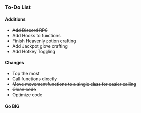 ### To-Do List

#### Additions
- ~~Add Discord RPC~~
- Add Hooks to functions
- Finish Heavenly potion crafting
- Add Jackpot glove crafting
- Add Hotkey Toggling

#### Changes
- Top the most
- ~~Call functions directly~~
- ~~Move movement functions to a single class for easier calling~~
- ~~Clean code~~
- ~~Optimize code~~


#### Go BIG
